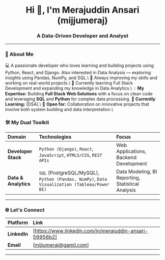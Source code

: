 

<h1 align="center">Hi 👋, I'm Merajuddin Ansari (mijjumeraj)</h1>
<h3 align="center">A Data-Driven Developer and Analyst</h3>

---

### 🚀 About Me

💻 A passionate developer who loves learning and building projects using Python, React, and Django. Also interested in Data Analysis — exploring insights using Pandas, NumPy, and SQL.\\
🚀 Always improving my skills and working on real-world projects.\\
🌱 Currently learning Full Stack Development and expanding my knowledge in Data Analytics.\\
💡 **My Expertise:** Building **Full Stack Web Solutions** with a focus on clean code and leveraging **SQL** and **Python** for complex data processing. 🌱 **Currently Learning:** [DSA].\\
🤝 **Open for:** Collaboration on innovative projects that involve both system building and data interpretation.\\

### 🛠️ My Dual Toolkit

| Domain | Technologies | Focus |
| :--- | :--- | :--- |
| **Developer Stack** | `Python (Django)`, `React`, `JavaScript`, `HTML5/CSS`, `REST APIs` | Web Applications, Backend Development |
| **Data & Analytics** | `SQL` (PostgreSQL/MySQL), `Python (Pandas, NumPy)`, `Data Visualization (Tableau/Power BI)` | Data Modeling, BI Reporting, Statistical Analysis |

---

### 🌐 Let's Connect

| Platform | Link |
| :--- | :--- |
| **LinkedIn** | [https://www.linkedin.com/in/merajuddin-ansari-59956b2] |
| **Email** | [mijjumeraj@gamil.com] |


---
